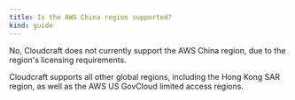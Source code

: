 ```yaml
---
title: Is the AWS China region supported?
kind: guide
---
```


No, Cloudcraft does not currently support the AWS China region, due to the region's licensing requirements.

Cloudcraft supports all other global regions, including the Hong Kong SAR region, as well as the AWS US GovCloud limited access regions.
